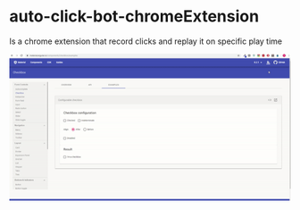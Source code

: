 # auto-click-bot-chromeExtension
Is a chrome extension that record clicks and replay it on specific play time


![](ezgif-4-bcd5ea5ef50f.gif)



